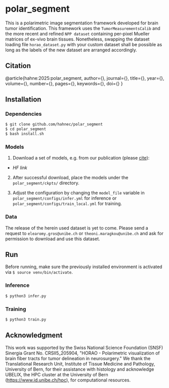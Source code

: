 # polar_segment

This is a polarimetric image segmentation framework developed for brain tumor identification. This framework uses the `TumorMeasurementsCalib` and the more recent and refined `NPP dataset` containing per-pixel Mueller matrices of ex-vivo brain tissues. Nonetheless, swapping the dataset loading file `horao_dataset.py` with your custom dataset shall be possible as long as the labels of the new dataset are arranged accordingly.

## Citation

@article{hahne:2025:polar_segment,
  author={},
  journal={}, 
  title={}, 
  year={},
  volume={},
  number={},
  pages={},
  keywords={},
  doi={}
}

## Installation

### Dependencies

```bash
$ git clone github.com/hahnec/polar_segment
$ cd polar_segment
$ bash install.sh
```

### Models

1. Download a set of models, e.g. from our publication (please [cite](#citation)):

  - *HF link*

2. After successful download, place the models under the `polar_segment/ckpts/` directory.

3. Adjust the configuration by changing the `model_file` variable in `polar_segment/configs/infer.yml` for inference or `polar_segment/configs/train_local.yml` for training.

### Data

The release of the herein used dataset is yet to come. Please send a request to `elearomy.gros@unibe.ch` or `theoni.maragkou@unibe.ch` and ask for permission to download and use this dataset.

## Run

Before running, make sure the previously installed environment is activated via `$ source venv/bin/activate`.

### Inference
```bash
$ python3 infer.py
```

### Training
```bash
$ python3 train.py
```

## Acknowledgment

This work was supported by the Swiss National Science Foundation (SNSF) Sinergia Grant No. CRSII5\_205904, "HORAO - Polarimetric visualization of brain fiber tracts for tumor delineation in neurosurgery." We thank the Translational Research Unit, Institute of Tissue Medicine and Pathology, University of Bern, for their assistance with histology and acknowledge UBELIX, the HPC cluster at the University of Bern (https://www.id.unibe.ch/hpc), for computational resources.
